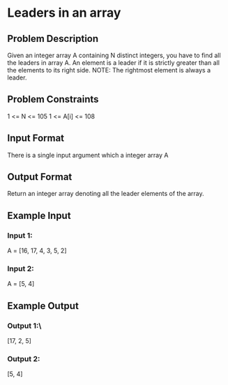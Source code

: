 # Leaders in an array

## Problem Description
Given an integer array A containing N distinct integers, you have to find all the leaders in array A. An element is a leader if it is strictly greater than all the elements to its right side.
NOTE: The rightmost element is always a leader.

## Problem Constraints
1 <= N <= 105
1 <= A[i] <= 108

## Input Format
There is a single input argument which a integer array A

## Output Format
Return an integer array denoting all the leader elements of the array.

## Example Input
### Input 1:
A = [16, 17, 4, 3, 5, 2]
### Input 2:
A = [5, 4]

## Example Output
### Output 1:\
[17, 2, 5]

### Output 2:

[5, 4]